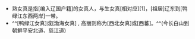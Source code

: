 - 熟女真是指[编入辽国户籍]的女真人，与生女真[相对应][1]，[祖居]辽东到[鸭绿江东西两岸]一带。
- ^^[鸭绿江女真]或[渤海女真] , 高丽则称为[西北女真]或[西蕃]。^^(今长白山到朝鲜平安北道、慈江道)
